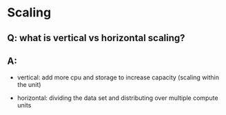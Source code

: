 # Scaling

## Q: what is vertical vs horizontal scaling?

## A:
* vertical: add more cpu and storage to increase capacity (scaling within the unit)

* horizontal: dividing the data set and distributing over multiple compute units


